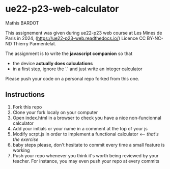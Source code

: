 # ue22-p23-web-calculator

Mathis BARDOT

This assignement was given during ue22-p23 web course at Les Mines de Paris in 2024, (https://ue22-p23-web.readthedocs.io/) Licence CC BY-NC-ND Thierry Parmentelat.

The assignment is to write the **javascript companion** so that

* the device **actually does calculations**
* in a first step, ignore the '.' and just write an integer calculator

Please push your code on a personal repo forked from this one.

## Instructions

1. Fork this repo
1. Clone your fork localy on your computer
2. Open index.html in a browser to check you have a nice non-funcionnal calculator
3. Add your initials or your name in a comment at the top of your js
4. Modify scrpt.js in order to implement a functional calculator *<-- that's the exercise*
5. baby steps please, don't hesitate to commit every time a small feature is working
6. Push your repo whenever you think it's worth being reviewed by your teacher. For instance, you may even push your repo at every commits
